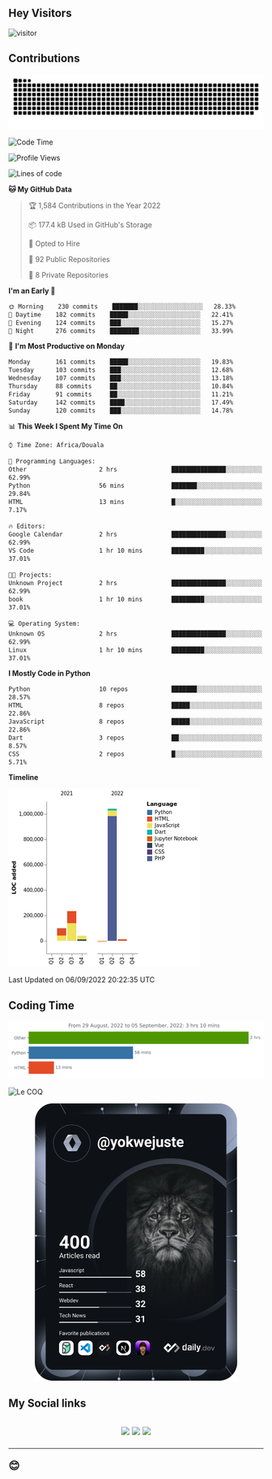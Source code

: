 ## Hey Visitors
![visitor](https://profile-counter.glitch.me/yokwejuste/count.svg)

## Contributions
<p align="center">
  <img src="https://raw.githubusercontent.com/yokwejuste/yokwejuste/output/github-contribution-grid-snake.svg" />
</p>

<!--START_SECTION:waka-->
![Code Time](http://img.shields.io/badge/Code%20Time-1%2C080%20hrs%2032%20mins-blue)

![Profile Views](http://img.shields.io/badge/Profile%20Views-16-blue)

![Lines of code](https://img.shields.io/badge/From%20Hello%20World%20I%27ve%20Written-1%20Million%20lines%20of%20code-blue)

**🐱 My GitHub Data** 

> 🏆 1,584 Contributions in the Year 2022
 > 
> 📦 177.4 kB Used in GitHub's Storage 
 > 
> 💼 Opted to Hire
 > 
> 📜 92 Public Repositories 
 > 
> 🔑 8 Private Repositories  
 > 
**I'm an Early 🐤** 

```text
🌞 Morning    230 commits    ███████░░░░░░░░░░░░░░░░░░   28.33% 
🌆 Daytime    182 commits    █████░░░░░░░░░░░░░░░░░░░░   22.41% 
🌃 Evening    124 commits    ███░░░░░░░░░░░░░░░░░░░░░░   15.27% 
🌙 Night      276 commits    ████████░░░░░░░░░░░░░░░░░   33.99%

```
📅 **I'm Most Productive on Monday** 

```text
Monday       161 commits    █████░░░░░░░░░░░░░░░░░░░░   19.83% 
Tuesday      103 commits    ███░░░░░░░░░░░░░░░░░░░░░░   12.68% 
Wednesday    107 commits    ███░░░░░░░░░░░░░░░░░░░░░░   13.18% 
Thursday     88 commits     ██░░░░░░░░░░░░░░░░░░░░░░░   10.84% 
Friday       91 commits     ██░░░░░░░░░░░░░░░░░░░░░░░   11.21% 
Saturday     142 commits    ████░░░░░░░░░░░░░░░░░░░░░   17.49% 
Sunday       120 commits    ███░░░░░░░░░░░░░░░░░░░░░░   14.78%

```


📊 **This Week I Spent My Time On** 

```text
⌚︎ Time Zone: Africa/Douala

💬 Programming Languages: 
Other                    2 hrs               ███████████████░░░░░░░░░░   62.99% 
Python                   56 mins             ███████░░░░░░░░░░░░░░░░░░   29.84% 
HTML                     13 mins             █░░░░░░░░░░░░░░░░░░░░░░░░   7.17%

🔥 Editors: 
Google Calendar          2 hrs               ███████████████░░░░░░░░░░   62.99% 
VS Code                  1 hr 10 mins        █████████░░░░░░░░░░░░░░░░   37.01%

🐱‍💻 Projects: 
Unknown Project          2 hrs               ███████████████░░░░░░░░░░   62.99% 
book                     1 hr 10 mins        █████████░░░░░░░░░░░░░░░░   37.01%

💻 Operating System: 
Unknown OS               2 hrs               ███████████████░░░░░░░░░░   62.99% 
Linux                    1 hr 10 mins        █████████░░░░░░░░░░░░░░░░   37.01%

```

**I Mostly Code in Python** 

```text
Python                   10 repos            ███████░░░░░░░░░░░░░░░░░░   28.57% 
HTML                     8 repos             █████░░░░░░░░░░░░░░░░░░░░   22.86% 
JavaScript               8 repos             █████░░░░░░░░░░░░░░░░░░░░   22.86% 
Dart                     3 repos             ██░░░░░░░░░░░░░░░░░░░░░░░   8.57% 
CSS                      2 repos             █░░░░░░░░░░░░░░░░░░░░░░░░   5.71%

```


**Timeline**

![Chart not found](https://raw.githubusercontent.com/yokwejuste/yokwejuste/master/charts/bar_graph.png) 


 Last Updated on 06/09/2022 20:22:35 UTC
<!--END_SECTION:waka-->

## Coding Time

[![wakatime-stats](https://github.com/yokwejuste/yokwejuste/blob/master/images/stat.svg)](https://wakatime.com/@yokwejuste)

![Le COQ](https://metrics.lecoq.io/yokwejuste/)
<p align="center">
  <a href="#"><img src="https://github.com/yokwejuste/yokwejuste/blob/master/devcard.svg" width="400" alt="Yonkeu K. Steve's Dev Card"/></a>
</p>
<h2>My Social links<h2>
<p align="center">
  <a href="https://twitter.com/yokwejuste"><img src="https://img.shields.io/badge/twitter-%231DA1F2.svg?style=for-the-badge&logo=Twitter&logoColor=white"></a>
  <a href="https://linkedin.com/in/yokwejuste"><img src="https://img.shields.io/badge/linkedin-%230077B5.svg?style=for-the-badge&logo=linkedin&logoColor=white"></a>
  <a href="https://instagram.com/yokwejuste0"><img src="https://img.shields.io/badge/instagram-%23E4405F.svg?style=for-the-badge&logo=Instagram&logoColor=white"></a>
</p>
<hr>
😊
